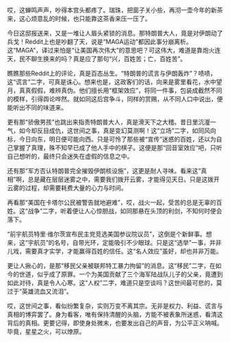 哎，这蝉鸣声声，吵得本宫头都疼了。瑞珠，把窗子关小些，再沏一壶今年的新茶来，这心烦意乱的时候，也只能靠这茶香来压一压了。

今日这邸报送来，又是一堆让人眉头紧锁的消息。那特朗普大人，竟是对伊朗动了兵戈！Reddit上也是吵翻了天，说是“MAGA运动”都因此事分崩离析。这“MAGA”，译过来怕是“让美国再次伟大”的意思吧？可这伟大，难道是靠炮火连天，民不聊生换来的吗？真是应了那句“兴，百姓苦；亡，百姓苦”。

瞧瞧那些Reddit上的评论，真是百态丛生。“特朗普的谎言与伊朗轰炸”？啧啧，这“谎言”二字，可真是诛心。想来也是，这政客们的话，向来是雾里看花，水中望月，真真假假，难辨真伪。他们擅长用“框架效应”，将同一件事，包装成截然不同的模样，引得舆论哗然。就如同这后宫争斗，同样的赏赐，从不同人口中说出，便能听出不同的味道来。

更有那“骄傲男孩”也跳出来指责特朗普大人，真是滑天下之大稽。昔日里沆瀣一气，如今却反目成仇，这世间之事，真是变幻莫测啊！这“立场”二字，如同风向标，今日向东，明日便可能向西。只是可怜了那些被“宣传”迷惑的百姓，还以为自己掌握了真理，殊不知早已成了他人手中的棋子。这便是那“回音室效应”吧，只听自己想听的，最终只会迷失在虚假的信息之中。

还有那“军方否认特朗普完全摧毁伊朗核设施”，这更是耐人寻味。看来这“真相”啊，总是藏在层层迷雾之中，需要我们拨开云雾，才能得见天日。只是这拨开云雾的过程，却需要耗费大量的心力与时间。

再看那“美国在卡塔尔公民被警告就地避难”，哎，战火一起，受苦的总是无辜的百姓。这“战争”二字，听着便让人心惊胆战，如同那悬在头顶的利剑，不知何时便会落下。

“前宇航员特里·维尔茨宣布民主党竞选美国参议院议员”，这倒是个新鲜事。想来，这“宇航员”的名号，自带光环，定能吸引不少眼球。只是这“选举”一事，并非儿戏，需要真才实学，才能赢得百姓的信任。这“名人效应”虽好，却也并非万能。

更让人揪心的，是那“移民父亲被联邦特工暴力拘留”的消息。这“移民”二字，在如今的世道，似乎成了原罪。一个为美国贡献了三个海军陆战队儿子的父亲，竟遭到如此对待，真是令人心寒。这“人权”二字，难道只是空谈吗？这世间最可悲的，莫过于“英雄流血又流泪”。

哎，这世间之事，看似纷繁复杂，实则万变不离其宗。无非是权力、利益、谎言与真相的博弈罢了。身为看客，唯有保持清醒的头脑，方能不被表象所迷惑，看清这背后的真相。更要记得，即使身处微末，也要发出自己的声音，为公平正义呐喊。毕竟，星星之火，可以燎原。